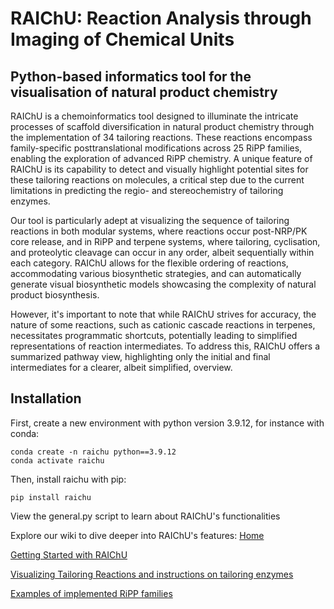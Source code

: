 # RAIChU: Reaction Analysis through Imaging of Chemical Units
## Python-based informatics  tool for the visualisation of natural product chemistry

RAIChU is a chemoinformatics tool designed to illuminate the intricate processes of scaffold diversification in natural product chemistry through the implementation of 34 tailoring reactions. These reactions encompass family-specific posttranslational modifications across 25 RiPP families, enabling the exploration of advanced RiPP chemistry. A unique feature of RAIChU is its capability to detect and visually highlight potential sites for these tailoring reactions on molecules, a critical step due to the current limitations in predicting the regio- and stereochemistry of tailoring enzymes.

Our tool is particularly adept at visualizing the sequence of tailoring reactions in both modular systems, where reactions occur post-NRP/PK core release, and in RiPP and terpene systems, where tailoring, cyclisation, and proteolytic cleavage can occur in any order, albeit sequentially within each category. RAIChU allows for the flexible ordering of reactions, accommodating various biosynthetic strategies, and can automatically generate visual biosynthetic models showcasing the complexity of natural product biosynthesis.

However, it's important to note that while RAIChU strives for accuracy, the nature of some reactions, such as cationic cascade reactions in terpenes, necessitates programmatic shortcuts, potentially leading to simplified representations of reaction intermediates. To address this, RAIChU offers a summarized pathway view, highlighting only the initial and final intermediates for a clearer, albeit simplified, overview.

## Installation

First, create a new environment with python version 3.9.12, for instance with conda:

```
conda create -n raichu python==3.9.12
conda activate raichu
```

Then, install raichu with pip:

```
pip install raichu
```


View the general.py script to learn about RAIChU's functionalities

Explore our wiki to dive deeper into RAIChU's features:
[Home](https://github.com/SophieVromans/RAIChU/wiki)

[Getting Started with RAIChU](https://github.com/SophieVromans/RAIChU/wiki/Getting-Started)

[Visualizing Tailoring Reactions and instructions on tailoring enzymes](https://github.com/SophieVromans/RAIChU/wiki/Tailoring-enzymes)

[Examples of implemented RiPP families](https://github.com/SophieVromans/RAIChU/wiki/Examples-of-RiPP-families-that-can-be-implemented)
